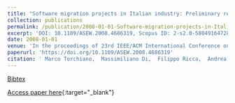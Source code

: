 ```yaml
---
title: "Software migration projects in Italian industry: Preliminary results from a state of the practice survey"
collection: publications
permalink: /publication/2008-01-01-Software-migration-projects-in-Italian-industry-Preliminary-results-from-a-state-of-the-practice-survey
excerpt: 'DOI: 10.1109/ASEW.2008.4686319, Scopus ID: 2-s2.0-58049164728, Cited by: 7'
date: 2008-01-01
venue: 'In the proceedings of 23rd IEEE/ACM International Conference on Automated Software Engineering - Workshop Proceedings (ASE Workshops 2008), 15-16 September 2008, L&apos;Aquila, Italy'
paperurl: 'https://doi.org/10.1109/ASEW.2008.4686319'
citation: ' Marco Torchiano,  Massimiliano Di,  Filippo Ricca,  Andrea De,  Filippo Lanubile, &quot;Software migration projects in Italian industry: Preliminary results from a state of the practice survey.&quot; In the proceedings of 23rd IEEE/ACM International Conference on Automated Software Engineering - Workshop Proceedings (ASE Workshops 2008), 15-16 September 2008, L&amp;apos;Aquila, Italy, 2008.'
---
```

[Bibtex](https://dblp.org/rec/bib/conf/kbse/TorchianoPRLL08)

[Access paper here](https://doi.org/10.1109/ASEW.2008.4686319){:target="_blank"}
